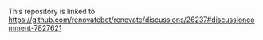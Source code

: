 This repository is linked to https://github.com/renovatebot/renovate/discussions/26237#discussioncomment-7827621
